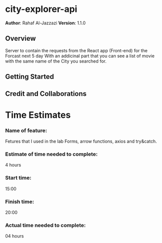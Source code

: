 # city-explorer-api

**Author**: Rahaf Al-Jazzazi
**Version**: 1.1.0

## Overview
<!-- Provide a high level overview of what this application is and why you are building it, beyond the fact that it's an assignment for this class. (i.e. What's your problem domain?) -->
Server to contain the requests from the React app (Front-end) for the Forcast next 5 day 
With an addicinal part that you can see a list of movie with the same name of the City you searched for. 


## Getting Started
<!-- What are the steps that a user must take in order to build this app on their own machine and get it running? -->

## Credit and Collaborations
<!-- Give credit (and a link) to other people or resources that helped you build this application. -->



# Time Estimates

### Name of feature:
Fetures that I used in the lab Forms, arrow functions, axios and try&catch.

### Estimate of time needed to complete:
4 hours

### Start time: 
15:00
### Finish time: 
20:00 
### Actual time needed to complete:
04 hours